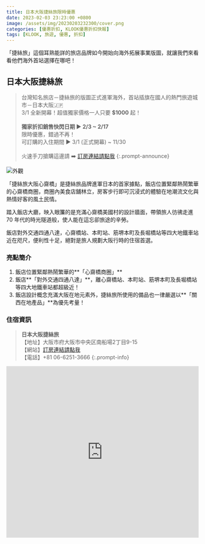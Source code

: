 ```yaml
---
title: 日本大阪捷絲旅限時優惠
date: 2023-02-03 23:23:00 +0800
image: /assets/img/20230203232300/cover.png
categories: [優惠折扣, KLOOK優惠折扣快報]
tags: [KLOOK, 旅遊, 優惠, 折扣]
---
```


「捷絲旅」這個耳熟能詳的旅店品牌如今開始向海外拓展事業版圖，就讓我們來看看他們海外首站選擇在哪吧！

## 日本大阪捷絲旅

> 台灣知名旅店－捷絲旅的版圖正式進軍海外，首站插旗在國人的熱門旅遊城市－日本大阪🇯🇵\
> 3/1 全新開幕！超值獨家價格一人只要 **$1000** 起！\
> \
> **獨家折扣銷售快閃日期 ► 2/3 ~ 2/17**\
> 限時優惠，錯過不再！\
> 可訂購的入住期間 ► 3/1 (正式開幕) ~ 11/30\
> \
> 火速手刀搶購這邊請 ➡️ [訂房連結請點我](https://www.klook.com/zh-TW/hotels/detail/1110519-just-sleep-osaka-shinsaibashi/?aid=4563)
{:.prompt-announce}

![外觀](/assets/img/20230203232300/外觀.jpeg)

「捷絲旅大阪心齋橋」是捷絲旅品牌進軍日本的首家據點，飯店位置緊鄰熱鬧繁華的心齋橋商圈，商圈內美食店舖林立，房客步行即可沉浸式的體驗在地潮流文化與熱情好客的風土民情。

踏入飯店大廳，映入眼簾的是充滿心齋橋美國村的設計牆面，帶領旅人彷彿走進 70 年代的時光隧道般，使人能在這忘卻旅途的辛勞。

飯店對外交通四通八達，心齋橋站、本町站、筋堺本町及長堀橋站等四大地鐵車站近在咫尺，便利性十足，絕對是旅人規劃大阪行時的住宿首選。

### 亮點簡介
1. 飯店位置緊鄰熱鬧繁華的**「心齋橋商圈」**
2. 飯店**「對外交通四通八達」**，離心齋橋站、本町站、筋堺本町及長堀橋站等四大地鐵車站都超級近！
3. 飯店設計概念充滿大阪在地元素外，捷絲旅所使用的備品也一律嚴選以**「關西在地產品」**為優先考量！

### 住宿資訊
> **日本大阪捷絲旅**\
> 【地址】大阪市府大阪市中央区南船場2丁目9-15\
> 【網站】[訂房連結請點我](https://www.klook.com/zh-TW/hotels/detail/1110519-just-sleep-osaka-shinsaibashi/?aid=4563)\
> 【電話】+81 06-6251-3666
{:.prompt-info}

<iframe src="https://www.google.com/maps/embed?pb=!1m18!1m12!1m3!1d3281.082145761014!2d135.50145265060453!3d34.677876180344384!2m3!1f0!2f0!3f0!3m2!1i1024!2i768!4f13.1!3m3!1m2!1s0x6000e732cf4e075f%3A0x694b8e7a9a101f3f!2z5o2357Wy5peFIOWkp-mYquW_g-m9i-apiw!5e0!3m2!1szh-TW!2stw!4v1675413493027!5m2!1szh-TW!2stw" width="100%" height="450" style="border:0; margin: 0 auto; display: block;" allowfullscreen="" loading="lazy" referrerpolicy="no-referrer-when-downgrade"></iframe>